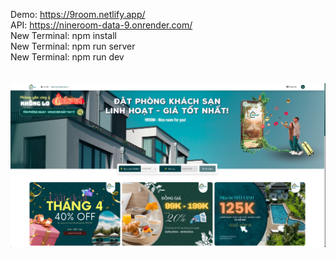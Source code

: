 Demo: https://9room.netlify.app/ <br>
API: https://nineroom-data-9.onrender.com/ <br>
New Terminal: npm install <br>
New Terminal: npm run server <br>
New Terminal: npm run dev <br> <br> <br>
![Logo](./public/images/project-img.PNG)
